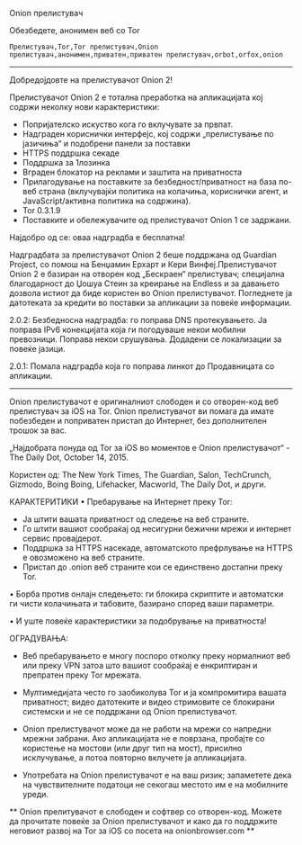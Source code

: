 Onion прелистувач

Обезбедете, анонимен веб со Tor

`Прелистувач,Tor,Tor прелистувач,Onion прелистувач,анонимен,приватен,приватен прелистувач,orbot,orfox,onion`

---

Добредојдовте на прелистувачот Onion 2!

Прелистувачот Onion 2 е тотална преработка на апликацијата кој содржи неколку нови карактеристики:

* Попријателско искуство кога го вклучувате за првпат.
* Надграден кориснички интерфејс, кој содржи „прелистување по јазичиња“ и подобрени панели за поставки
* HTTPS поддршка секаде
* Поддршка за 1лозинка
* Вграден блокатор на реклами и заштита на приватноста
* Прилагодување на поставките за безбедност/приватност на база по-веб страна (вклучувајќи политика на колачиња, кориснички агент, и JavaScript/активна политика на содржина).
* Tor 0.3.1.9
* Поставките и обележувачите од прелистувачот Onion 1 се задржани.

Најдобро од се: оваа надградба е бесплатна!

Надградбата за прелистувачот Onion 2 беше поддржана од Guardian Project, со помош на Бенџамин Ерхарт и Кери Винфеј.Прелистувачот Onion 2 е базиран на отворен код „Бескраен“ прелистувач; специјална благодарност до Џошуа Стеин за креирање на Endless и за давањето дозвола истиот да биде користен во Onion прелистувачот. Погледнете ја датотеката за кредити во поставки за апликации за повеќе информации.

2.0.2: Безбедносна надградба: го поправа DNS протекувањето. Ја поправа IPv6 конекцијата која ги погодуваше некои мобилни превозници. Поправа некои срушувања. Додадени се локализации за повеќе јазици.

2.0.1: Помала надградба која го поправа линкот до Продавницата со апликации.

---

Onion прелистувачот е оригиналниот слободен и со отворен-код веб прелистувач за iOS на Tor. Onion прелистувачот ви помага да имате побезбеден и поприватен пристап до Интернет, без дополнителен трошок за вас.

„Најдобрата понуда од Tor за iOS во моментов е Onion прелистувачот“ - The Daily Dot, October 14, 2015.

Користен од: The New York Times, The Guardian, Salon, TechCrunch, Gizmodo, Boing Boing, Lifehacker, Macworld, The Daily Dot, и други.

КАРАКТЕРИТИКИ
• Пребарување на Интернет преку Tor:
- Ја штити вашата приватност од следење на веб страните.
- Го штити вашиот сообраќај од несигурни бежични мрежи и интернет сервис провајдерот.
- Поддршка за HTTPS насекаде, автоматското префрлување на HTTPS е овозможено на веб страните.
- Пристап до .onion веб страните кои се единствено достапни преку Tor.

• Борба против онлајн следењето: ги блокира скриптите и автоматски ги чисти колачињата и табовите, базирано според ваши параметри.

• И  уште повеќе карактеристики за подобрување на приватноста!

ОГРАДУВАЊА:
- Веб пребарувањето е многу поспоро отколку преку нормалниот веб или преку VPN затоа што вашиот сообраќај е енкриптиран и препратен преку Tor мрежата.

- Мултимедијата често го заобиколува Tor и ја компромитира вашата приватност; видео датотеките и видео стримовите се блокирани системски и не се поддржани од Onion прелистувачот.

- Onion прелистувачот може да не работи на мрежи со напредни мрежни забрани. Ако апликацијата не е поврзана, пробајте со користење на мостови (или друг тип на мост), присилно исклучување, а потоа повторно вклучете ја апликацијата.

- Употребата на Onion прелистувачот е на ваш ризик; запаметете дека на чувствителните податоци не секогаш местото им е на мобилните уреди.

** Onion прелитувачот е слободен и софтвер со отворен-код. Можете да прочитате повеќе за Onion прелистувачот и како да го поддржите неговиот развој на Tor за iOS со посета на onionbrowser.com **

